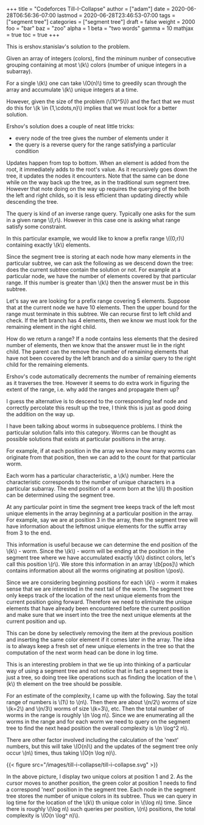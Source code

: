 +++
title = "Codeforces Till-I-Collapse"
author = ["adam"]
date = 2020-06-28T06:56:36-07:00
lastmod = 2020-06-28T23:46:53-07:00
tags = ["segment tree"]
categories = ["segment tree"]
draft = false
weight = 2000
foo = "bar"
baz = "zoo"
alpha = 1
beta = "two words"
gamma = 10
mathjax = true
toc = true
+++

This is ershov.stanislav's solution to the problem.

Given an array of integers (colors), find the mininum nunber of consecutive
grouping containing at most \\(k\\) colors (number of unique integers in a
subarray).

For a single \\(k\\) one can take \\(O(n)\\) time to greedily scan through the array and
accumulate \\(k\\) unique integers at a time.

However, given the size of the problem (\\(10^5\\)) and the fact that we
must do this for \\(k \in {1,\cdots,n}\\) implies that we must look for a better
solution.

Ershov's solution does a couple of neat little tricks:

-   every node of the tree gives the number of elements under it
-   the query is a reverse query for the range satisfying a particular condition

Updates happen from top to bottom.  When an element is added from the root, it
immediately adds to the root's value.  As it recursively goes down the tree, it
updates the nodes it encounters.  Note that the same can be done while on the
way back up the tree, as in the traditional sum segment tree.  However that note
doing on the way up requires the querying of the both the left and right childs,
so it is less efficient than updating directly while descending the tree.

The query is kind of an inverse range query.  Typically one asks for the
sum in a given range \\(l,r\\).  However in this case one is asking what range
satisfy some constraint.

In this particular example, we would like to know a prefix range \\((0,r)\\)
containing exactly \\(k\\) elements.

Since the segment tree is storing at each node how many elements in the
particular subtree, we can ask the following as we descend down the tree: does
the current subtree contain the solution or not. For example at a particular
node, we have the number of elements covered by that particular range.  If
this number is greater than \\(k\\) then the answer must be in this subtree.

Let's say we are looking for a prefix range covering 5 elements. Suppose that at
the current node we have 10 elements. Then the upper bound for the range must
terminate in this subtree. We can recurse first to left child and check. If the
left branch has 4 elements, then we know we must look for the remaining element
in the right child.

How do we return a range? If a node contains less elements that the desired
number of elements, then we know that the answer must lie in the right child.
The parent can the remove the number of remaining elements that have not been
covered by the left branch and do a similar query to the right child for the
remaining elements.

Ershov's code automatically decrements the number of remaining elements as
it traverses the tree.  However it seems to do extra work in figuring the
extent of the range, i.e. why add the ranges and propagate them up?

I guess the alternative is to descend to the corresponding leaf node and
correctly percolate this result up the tree, I think this is just as good
doing the addition on the way up.

I have been talking about worms in subsequence problems.  I think
the particular solution falls into this category.  Worms can be thought as
possible solutions that exists at particular positions in the array.

For example, if at each position in the array we know how many worms
can originate from that position, then we can add to the count for that
particular worm.

Each worm has a particular characteristic, a \\(k\\) number.  Here the
characteristic corresponds to the number of unique characters in a
particular subarray.  The end position of a worm born at the \\(i\\) th
position can be determined using the segment tree.

At any particular point in time the segment tree keeps track of the
left most unique elements in the array beginning at a particular position
in the array.  For example, say we are at position 3 in the array, then
the segment tree will have information about the leftmost unique elements
for the suffix array from 3 to the end.

This information is useful because we can determine the end position of the
\\(k\\) - worm. Since the \\(k\\) - worm will be ending at the position in the segment
tree where we have accumulated exactly \\(k\\) distinct colors, let's call this
position \\(r\\). We store this information in an array \\(b[pos]\\) which contains
information about all the worms originating at position \\(pos\\).

Since we are considering beginning positions for each \\(k\\) - worm it makes sense
that we are interested in the next tail of the worm.  The segment tree only
keeps track of the location of the next unique elements from the current
position going forward.  Therefore we need to eliminate the unique elements
that have already been encountered before the current position and make
sure that we insert into the tree the next unique elements at the current
position and up.

This can be done by selectively removing the item at the previous position and
inserting the same color element if it comes later in the array. The idea is to
always keep a fresh set of new unique elements in the tree so that the
computation of the next worm head can be done in log time.

This is an interesting problem in that we tie up into thinking of a
particular way of using a segment tree and not notice that in fact a segment
tree is just a tree, so doing tree like operations such as finding the location
of the \\(k\\) th element on the tree should be possible.

For an estimate of the complexity, I came up with the following.  Say the
total range of numbers is \\(1\\) to \\(n\\).  Then there are about \\(n/2\\) worms of
size \\(k=2\\) and \\(n/3\\) worms of size \\(k=3\\), etc.  Then the total number of
worms in the range is roughly \\(n \log n\\).  Since we are enumerating all the
worms in the range and for each worm we need to query on the segment tree
to find the next head position the overall complexity is \\(n \log^2 n\\).

There are other factor involved including the calculation of the 'next'
numbers, but this will take \\(O(n)\\) and the updates of the segment tree
only occur \\(n\\) times, thus taking \\(O(n \log n)\\).

{{< figure src="/images/till-i-collapse/till-i-collapse.svg" >}}

In the above picture, I display two unique colors at position 1 and 2.
As the cursor moves to another position, the green color at position 1
needs to find a correspond 'next' position in the segment tree.  Each
node in the segment tree stores the number of unique colors in its
subtree.  Thus we can query in log time for the location of the \\(k\\) th
unique color in \\(\log n\\) time.  Since there is roughly \\(\log n\\) such
queries per position, \\(n\\) positions, the total complexity is
\\(O(n \log^ n)\\).
